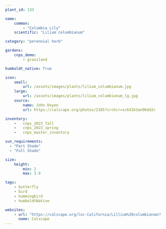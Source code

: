 ```yaml
---
plant_id: 133

name: 
    common: 
        - "Columbia Lily"   
    scientific: "Lilium columbianum" 

category: "perennial herb"

gardens:
    cnps_demo:
        - grassland

humboldt_native: True

icon: 
    small: 
        url: /assets/images/plants/lilium_columbianum.jpg 
    large: 
        url: /assets/images/plants/lilium_columbianum_lg.jpg 
    source: 
        name: John Doyen 
        url: https://calscape.org/photos/2185?srchcr=sc641b3ae96dd2c

inventory: 
    -   cnps_2023_fall
    -   cnps_2023_spring
    -   cnps_master_inventory

sun_requirements:
  - "Part Shade"
  - "Full Shade"

size:
    height: 
        min: 2
        max: 3.9

tags:
    - butterfly
    - bird
    - hummingbird
    - humboldtNative

websites: 
    - url: "https://calscape.org/loc-California/Lillium%20columbianum(%20)"
      name: Calscape
---
```

